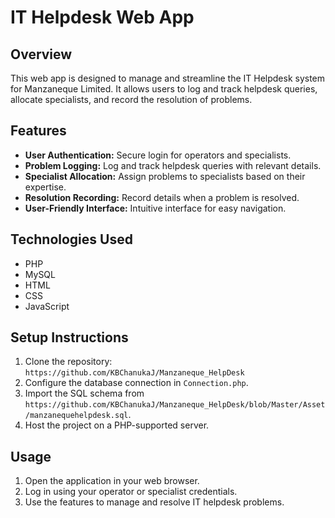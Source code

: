 # IT Helpdesk Web App

## Overview
This web app is designed to manage and streamline the IT Helpdesk system for Manzaneque Limited. It allows users to log and track helpdesk queries, allocate specialists, and record the resolution of problems.

## Features
- **User Authentication:** Secure login for operators and specialists.
- **Problem Logging:** Log and track helpdesk queries with relevant details.
- **Specialist Allocation:** Assign problems to specialists based on their expertise.
- **Resolution Recording:** Record details when a problem is resolved.
- **User-Friendly Interface:** Intuitive interface for easy navigation.

## Technologies Used
- PHP
- MySQL
- HTML
- CSS
- JavaScript

## Setup Instructions
1. Clone the repository: `https://github.com/KBChanukaJ/Manzaneque_HelpDesk`
2. Configure the database connection in `Connection.php`.
3. Import the SQL schema from `https://github.com/KBChanukaJ/Manzaneque_HelpDesk/blob/Master/Asset/manzanequehelpdesk.sql`.
4. Host the project on a PHP-supported server.

## Usage
1. Open the application in your web browser.
2. Log in using your operator or specialist credentials.
3. Use the features to manage and resolve IT helpdesk problems.




